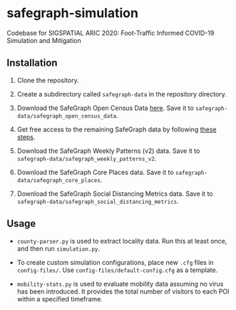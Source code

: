 # safegraph-simulation

Codebase for SIGSPATIAL ARIC 2020: Foot-Traffic Informed COVID-19 Simulation and Mitigation

## Installation

1. Clone the repository.

2. Create a subdirectory called `safegraph-data` in the repository directory.

3. Download the SafeGraph Open Census Data [here](https://www.safegraph.com/open-census-data). Save it to `safegraph-data/safegraph_open_census_data`.

4. Get free access to the remaining SafeGraph data by following [these steps](https://www.safegraph.com/covid-19-data-consortium).

5. Download the SafeGraph Weekly Patterns (v2) data. Save it to `safegraph-data/safegraph_weekly_patterns_v2`.

6. Download the SafeGraph Core Places data. Save it to `safegraph-data/safegraph_core_places`.

8. Download the SafeGraph Social Distancing Metrics data. Save it to `safegraph-data/safegraph_social_distancing_metrics`.

## Usage

* `county-parser.py` is used to extract locality data. Run this at least once, and then run `simulation.py`.

* To create custom simulation configurations, place new `.cfg` files in `config-files/`. Use `config-files/default-config.cfg` as a template.

* `mobility-stats.py` is used to evaluate mobility data assuming no virus has been introduced. It provides the total number of visitors to each POI within a specified timeframe.
